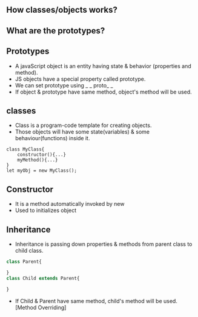 ## How classes/objects works?
## What are the prototypes?

## Prototypes 
- A javaScript object is an entity having state & behavior (properties and method).
- JS objects have a special property called prototype.
- We can set prototype using _ _ proto_ _
- If object & prototype have same method, object's method will be used.

## classes
- Class is a program-code template for creating objects.
- Those objects will have some state(variables) & some behaviour(functions) inside it.
```JS
class MyClass{
    constructor(){...}
    myMethod(){...}
}
let myObj = new MyClass();
```
## Constructor
- It is a method automatically invoked by new
- Used to initializes object

## Inheritance
- Inheritance is passing down properties & methods from parent class to child class.
```js
class Parent{

}
class Child extends Parent{

}
```
- If Child & Parent have same method, child's method will be used.[Method Overriding]